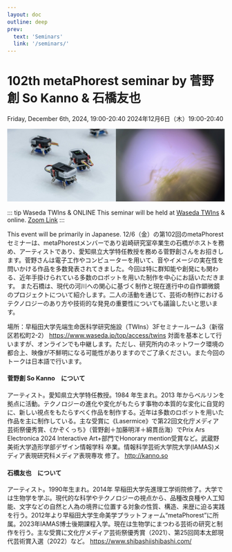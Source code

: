 ```yaml
---
layout: doc
outline: deep
prev:
  text: 'Seminars'
  link: '/seminars/'
---
```


# 102th metaPhorest seminar by 菅野創 So Kanno & 石橋友也

Friday, December 6th, 2024, 19:00-20:40
2024年12月6日（木）19:00-20:40

![](/public/seminars/102/102.jpg)

::: tip Waseda TWIns & ONLINE
This seminar will be held at [Waseda TWIns](https://maps.app.goo.gl/TQFHLpybiuomuG448) & online. [Zoom Link](https://zoom.metaphorest.org)
:::

This event will be primarily in Japanese.
12/6（金）の第102回のmetaPhorestセミナーは、metaPhorestメンバーであり岩崎研究室卒業生の石橋がホストを務め、アーティストであり、愛知県立大学特任教授を務める菅野創さんをお招きします。菅野さんは電子工作やコンピューターを用いて、音やイメージの実在性を問いかける作品を多数発表されてきました。今回は特に群知能や創発にも関わる、近年手掛けられている多数のロボットを用いた制作を中心にお話いただきます。
また石橋は、現代の河川への関心に基づく制作と現在進行中の自作顕微鏡のプロジェクトについて紹介します。二人の活動を通じて、芸術の制作におけるテクノロジーのあり方や技術的な発見の重要性についても議論したいと思います。

場所：早稲田大学先端生命医科学研究施設（TWIns）3Fセミナールーム3（新宿区若松町2-2）
https://www.waseda.jp/top/access/twins
対面を基本として行いますが、オンラインでも中継します。ただし、研究所内のネットワーク環境の都合上、映像が不鮮明になる可能性がありますのでご了承ください。また今回のトークは日本語で行います。



#### 菅野創 So Kanno　について

アーティスト。愛知県立大学特任教授。1984 年生まれ。2013 年からベルリンを拠点に活動。テクノロジーの進化や変化がもたらす事物の本質的な変化に自覚的に、新しい視点をもたらすべく作品を制作する。近年は多数のロボットを用いた作品を主に制作している。主な受賞に《Lasermice》で第22回文化庁メディア芸術祭優秀賞、《かぞくっち》（菅野創＋加藤明洋＋綿貫岳海）でPrix Ars Electronica 2024 Interactive Art+部門でHonorary mention受賞など。武蔵野美術大学造形学部デザイン情報学科 卒業。情報科学芸術大学院大学(IAMAS)メディア表現研究科メディア表現専攻 修了。
http://kanno.so

#### 石橋友也　について

アーティスト。1990年生まれ。2014年 早稲田大学先進理工学術院修了。大学では生物学を学ぶ。現代的な科学やテクノロジーの視点から、品種改良種や人工知能、文字などの自然と人為の境界に位置する対象の性質、構造、来歴に迫る実践を行う。2012年より早稲田大学生命美学プラットフォーム“metaPhorest”に所属。2023年IAMAS博士後期課程入学。現在は生物学にまつわる芸術の研究と制作を行う。主な受賞に文化庁メディア芸術祭優秀賞（2021）、第25回岡本太郎現代芸術賞入選（2022）など。
https://www.shibashiishibashi.com/

